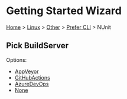 # Getting Started Wizard

[Home](/docs/wiz/readme.md) > [Linux](Linux.md) > [Other](Linux_Other.md) > [Prefer CLI](Linux_Other_Cli.md) > NUnit

## Pick BuildServer

Options:
 * [AppVeyor](Linux_Other_Cli_NUnit_AppVeyor.md)
 * [GitHubActions](Linux_Other_Cli_NUnit_GitHubActions.md)
 * [AzureDevOps](Linux_Other_Cli_NUnit_AzureDevOps.md)
 * [None](Linux_Other_Cli_NUnit_None.md)
